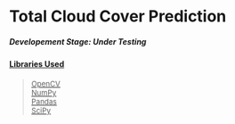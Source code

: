 # Total Cloud Cover Prediction

##### Developement Stage: Under Testing

#### <U> Libraries Used <U>
> <font size = 2> OpenCV \
> NumPy \
> Pandas \
> SciPy </font>
